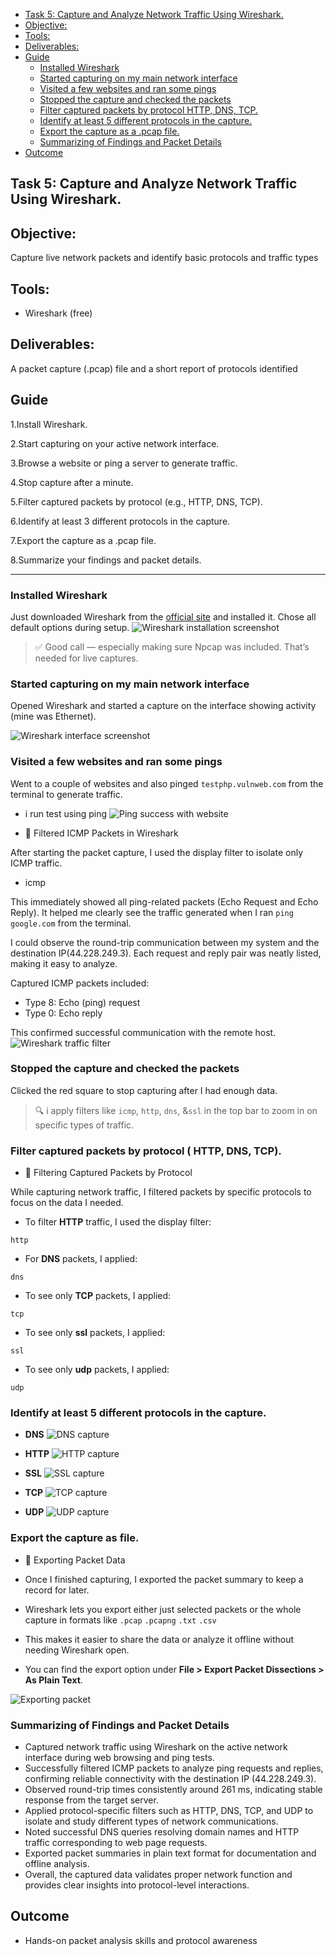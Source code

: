 - [Task 5: Capture and Analyze Network Traffic Using Wireshark.](#task-5-capture-and-analyze-network-traffic-using-wireshark)
- [Objective:](#objective)
- [Tools:](#tools)
- [Deliverables:](#deliverables)
- [Guide](#guide)
    - [Installed Wireshark](#installed-wireshark)
    - [Started capturing on my main network interface](#started-capturing-on-my-main-network-interface)
    - [Visited a few websites and ran some pings](#visited-a-few-websites-and-ran-some-pings)
    - [Stopped the capture and checked the packets](#stopped-the-capture-and-checked-the-packets)
    - [Filter captured packets by protocol  HTTP, DNS, TCP.](#filter-captured-packets-by-protocol--http-dns-tcp)
    - [Identify at least 5 different protocols in the capture.](#identify-at-least-5-different-protocols-in-the-capture)
    - [Export the capture as a .pcap file.](#export-the-capture-as-a-pcap-file)
    - [Summarizing of Findings and Packet Details](#summarizing-of-findings-and-packet-details)
- [Outcome](#outcome)



## Task 5: Capture and Analyze Network Traffic Using Wireshark.


## Objective:
Capture live network packets and identify basic protocols and traffic types

## Tools:
- Wireshark (free)

## Deliverables:
A packet capture (.pcap) file and a short report of protocols identified

## Guide

1.Install Wireshark.

2.Start capturing on your active network interface.

3.Browse a website or ping a server to generate traffic.

4.Stop capture after a minute.

5.Filter captured packets by protocol (e.g., HTTP, DNS, TCP).

6.Identify at least 3 different protocols in the capture.

7.Export the capture as a .pcap file.

8.Summarize your findings and packet details.

---



###  Installed Wireshark

Just downloaded Wireshark from the [official site](https://www.wireshark.org/download.html)
 and installed it. Chose all default options during setup.
 ![Wireshark installation screenshot](https://raw.githubusercontent.com/hackThacker/internship-projects/main/Day-5/images/wireshark%20installation.png)


> ✅ Good call — especially making sure Npcap was included. That’s needed for live captures.

### Started capturing on my main network interface

Opened Wireshark and started a capture on the interface showing activity (mine was Ethernet).

![Wireshark interface screenshot](https://raw.githubusercontent.com/hackThacker/internship-projects/main/Day-5/images/interface-wireshark.png)




###  Visited a few websites and ran some pings

Went to a couple of websites and also pinged `testphp.vulnweb.com` from the terminal to generate traffic.

- i run test using ping 
![Ping success with website](https://raw.githubusercontent.com/hackThacker/internship-projects/main/Day-5/images/ping%20sucess-with-websitte.png)

- 📌 Filtered ICMP Packets in Wireshark

After starting the packet capture, I used the display filter to isolate only ICMP traffic.

- icmp

This immediately showed all ping-related packets (Echo Request and Echo Reply). It helped me clearly see the traffic generated when I ran `ping google.com` from the terminal.

I could observe the round-trip communication between my system and the destination IP(44.228.249.3). Each request and reply pair was neatly listed, making it easy to analyze.

Captured ICMP packets included:
- Type 8: Echo (ping) request
- Type 0: Echo reply

This confirmed successful communication with the remote host.
![Wireshark traffic filter](https://raw.githubusercontent.com/hackThacker/internship-projects/main/Day-5/images/wireshark-traffic-filter.png)


###  Stopped the capture and checked the packets

Clicked the red square to stop capturing after I had enough data.

> 🔍 i apply filters like `icmp`, `http`, `dns`, &`ssl` in the top bar to zoom in on specific types of traffic.



### Filter captured packets by protocol ( HTTP, DNS, TCP).

 - 📌 Filtering Captured Packets by Protocol

While capturing network traffic, I filtered packets by specific protocols to focus on the data I needed.

- To filter **HTTP** traffic, I used the display filter:
```
http
```
- For **DNS** packets, I applied:
```
dns
```
- To see only **TCP** packets, I applied:
```
tcp
```
- To see only **ssl** packets, I applied:
```
ssl
```
- To see only **udp** packets, I applied:
```
udp
```


### Identify at least 5 different protocols in the capture.
- **DNS**
![DNS capture](https://raw.githubusercontent.com/hackThacker/internship-projects/main/Day-5/images/dns-wireshark%20capute.png)

- **HTTP**
![HTTP capture](https://raw.githubusercontent.com/hackThacker/internship-projects/main/Day-5/images/http-wireshark-capute.png)

- **SSL**
![SSL capture](https://raw.githubusercontent.com/hackThacker/internship-projects/main/Day-5/images/ssl-capture.png)

- **TCP**
![TCP capture](https://raw.githubusercontent.com/hackThacker/internship-projects/main/Day-5/images/tcp-capture.png)

- **UDP**
![UDP capture](https://raw.githubusercontent.com/hackThacker/internship-projects/main/Day-5/images/udp-capture.png)


### Export the capture as  file.
- 📌 Exporting Packet Data

- Once I finished capturing, I exported the packet summary to keep a record for later.  
- Wireshark lets you export either just selected packets or the whole capture in formats like `.pcap`  `.pcapng` `.txt`  `.csv`  
- This makes it easier to share the data or analyze it offline without needing Wireshark open.  
- You can find the export option under **File > Export Packet Dissections > As Plain Text**.

![Exporting packet](https://raw.githubusercontent.com/hackThacker/internship-projects/main/Day-5/images/exporting-packet.png)



### Summarizing of Findings and Packet Details

- Captured network traffic using Wireshark on the active network interface during web browsing and ping tests.  
- Successfully filtered ICMP packets to analyze ping requests and replies, confirming reliable connectivity with the destination IP (44.228.249.3).  
- Observed round-trip times consistently around 261 ms, indicating stable response from the target server.  
- Applied protocol-specific filters such as HTTP, DNS, TCP, and UDP to isolate and study different types of network communications.  
- Noted successful DNS queries resolving domain names and HTTP traffic corresponding to web page requests.  
- Exported packet summaries in plain text format for documentation and offline analysis.  
- Overall, the captured data validates proper network function and provides clear insights into protocol-level interactions.

## Outcome
 -  Hands-on packet analysis skills and protocol awareness